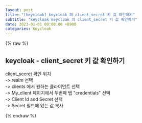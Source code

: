 ```yaml
---
layout: post
title: "[keycloak] keycloak 의 client_secret 키 값 확인하기"
subtitle: "keycloak keycloak 의 client_secret 키 값 확인하기"
date: 2023-01-01 00:00:00 +0900
categories: Keycloak
---
```

{% raw %}
## keycloak - client_secret 키 값 확인하기  
  
client_secret 확인 위치  
-> realm 선택  
-> clients 에서 원하는 클라이언트 선택  
-> My_client 페이지에서 두번째 탭 "credentials" 선택  
-> Client Id and Secret 선택  
-> Secret 필드에 있는 값 복사  

{% endraw %}
